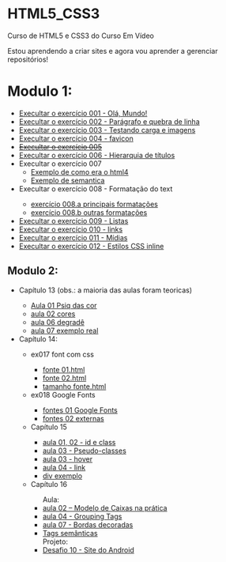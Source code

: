 # HTML5_CSS3
 Curso de HTML5 e CSS3 do Curso Em Vídeo

 Estou aprendendo a criar sites e agora vou aprender a gerenciar repositórios!

 <h1>Modulo 1:</h1>

<ul>
   <li><a href="https://matheuslufano.github.io/Curso-HTML5-CSS3/m%C3%B3dulo%201/exerc%C3%ADcios/ex001/">Execultar o exercício 001 - Olá, Mundo!</a>
   <li><a href="https://matheuslufano.github.io/Curso-HTML5-CSS3/m%C3%B3dulo%201/exerc%C3%ADcios/ex002/">Execultar o exercício 002 - Parágrafo e quebra de linha</a>
   <li><a href="https://matheuslufano.github.io/Curso-HTML5-CSS3/m%C3%B3dulo%201/exerc%C3%ADcios/ex003/">Execultar o exercício 003 - Testando carga e imagens</a>
   <li><a href="https://matheuslufano.github.io/Curso-HTML5-CSS3/m%C3%B3dulo%201/exerc%C3%ADcios/ex004/">Execultar o exercício 004 - favicon</a>
   <li><a href="https://matheuslufano.github.io/Curso-HTML5-CSS3/m%C3%B3dulo%201/exerc%C3%ADcios/ex005/"><del>Execultar o exercício 005 </del></a>
   <li><a href="https://matheuslufano.github.io/Curso-HTML5-CSS3/m%C3%B3dulo%201/exerc%C3%ADcios/ex006/">Execultar o exercício 006 - Hierarquia de títulos</a>

   <li>Execultar o exercício 007<br>
    <ul>
        <li><a href="https://matheuslufano.github.io/Curso-HTML5-CSS3/m%C3%B3dulo%201/exerc%C3%ADcios/ex007/html4.html">Exemplo de como era o html4</a></li>
        <li><a href="https://matheuslufano.github.io/Curso-HTML5-CSS3/m%C3%B3dulo%201/exerc%C3%ADcios/ex007/html5.html">Exemplo de semantica</a></li>
    </ul>
    <li>Execultar o exercício 008 - Formatação do text</li>

   <ul>
       <li><a href="https://matheuslufano.github.io/Curso-HTML5-CSS3/m%C3%B3dulo%201/exerc%C3%ADcios/ex008/">exercício 008.a principais formatações</a>
       <li><a href="https://matheuslufano.github.io/Curso-HTML5-CSS3/m%C3%B3dulo%201/exerc%C3%ADcios/ex008%20b/">exercício 008.b outras formatações</a>
   </ul>

   <li><a href="https://matheuslufano.github.io/Curso-HTML5-CSS3/m%C3%B3dulo%201/exerc%C3%ADcios/ex009/">Execultar o exercício 009 - Listas</a>
   <li><a href="https://matheuslufano.github.io/Curso-HTML5-CSS3/m%C3%B3dulo%201/exerc%C3%ADcios/ex010/">Execultar o exercício 010 - links</a>
   <li><a href="https://matheuslufano.github.io/Curso-HTML5-CSS3/m%C3%B3dulo%201/exerc%C3%ADcios/ex011/">Execultar o exercício 011 - Mídias</a>
   <li><a href="https://matheuslufano.github.io/Curso-HTML5-CSS3/m%C3%B3dulo%201/exerc%C3%ADcios/ex012/ex013/index.html">Execultar o exercício 012 - Estilos CSS inline</a>
</ul>

<h2>Modulo 2: </h2>
<ul>
    <li>Capítulo 13 (obs.: a maioria das aulas foram teoricas)</li>
    <ul>
        <li><a href="https://matheuslufano.github.io/Curso-HTML5-CSS3/módulo 2/capítulo 13/Aula 01 Psiq das cor/ex016/Cores.html">Aula 01 Psiq das cor</a></li>
        <li><a href="https://matheuslufano.github.io/Curso-HTML5-CSS3/módulo 2/capítulo 13/aula 02 cores/representando cores.html">aula 02 cores</a></li>
        <li><a href="https://matheuslufano.github.io/Curso-HTML5-CSS3/módulo 2/capítulo 13/aula 06 degradê/degradê.html">aula 06 degradê</a></li>
        <li><a href="https://matheuslufano.github.io/Curso-HTML5-CSS3/módulo 2/capítulo 13/aula 07 exemplo real/site.html">aula 07 exemplo real</a></li>
    </ul>
    <li>Capítulo 14:</li>
    <ul>
        <li>ex017 font com css</li>
        <ul>
            <li><a href="https://matheuslufano.github.io/Curso-HTML5-CSS3/módulo 2/capítulo 14/ex017 font com css/fonte 01.html">fonte 01.html</a></li>
            <li><a href="https://matheuslufano.github.io/Curso-HTML5-CSS3/módulo 2/capítulo 14/ex017 font com css/fonte 02.html">fonte 02.html</a></li>
            <li><a href="https://matheuslufano.github.io/Curso-HTML5-CSS3/módulo 2/capítulo 14/ex017 font com css/tamanho fonte.html">tamanho fonte.html</a></li>
        </ul>
        <li>ex018 Google Fonts</li>
        <ul>
            <li><a href="https://matheuslufano.github.io/Curso-HTML5-CSS3/módulo 2/capítulo 14/ex018 Google Fonts/fontes 01 Google Fonts.html">fontes 01 Google Fonts</a></li>
            <li><a href="https://matheuslufano.github.io/Curso-HTML5-CSS3/módulo 2/capítulo 14/ex018 Google Fonts/fontes 02 externas.html">fontes 02 externas</a></li>
        </ul>
        <li>Capítulo 15</li>
        <ul>
            <li><a href="https://matheuslufano.github.io/Curso-HTML5-CSS3/módulo 2/capítulo 15/aula 01, 02  - id e class.html">aula 01, 02  - id e class</a></li>
            <li><a href="https://matheuslufano.github.io/Curso-HTML5-CSS3/módulo 2/capítulo 15/aula 03 - Pseudo-classes">aula 03 - Pseudo-classes</a></li>
            <li><a href="https://matheuslufano.github.io/Curso-HTML5-CSS3/módulo 2/capítulo 15/aula 03 - hover">aula 03 - hover</a></li>
            <li><a href="https://matheuslufano.github.io/Curso-HTML5-CSS3/módulo 2/capítulo 15/aula 04 - link">aula 04 - link</a></li>
            <li><a href="https://matheuslufano.github.io/Curso-HTML5-CSS3/módulo 2/capítulo 15/div exemplo">div exemplo</a></li>
        </ul>
        <li>Capítulo 16</li>
        <ul>
            Aula:
            <li><a href="https://matheuslufano.github.io/Curso-HTML5-CSS3/módulo 2/capítulo 16/aulas/aula 02 – Modelo de Caixas na prática">aula 02 – Modelo de Caixas na prática</a></li>
            <li><a href="https://matheuslufano.github.io/Curso-HTML5-CSS3/módulo 2/capítulo 16/aulas/aula 04 - Grouping Tags">aula 04 - Grouping Tags</a></li>
            <li><a href="https://matheuslufano.github.io/Curso-HTML5-CSS3/módulo 2/capítulo 16/aulas/aula 07 - Bordas decoradas">aula 07 - Bordas decoradas</a></li>
            <li><a href="https://matheuslufano.github.io/Curso-HTML5-CSS3/módulo 2/capítulo 16/aulas/Tags semânticas.html">Tags semânticas</a></li>
            Projeto:
            <li><a href="https://matheuslufano.github.io/Curso-HTML5-CSS3/módulo 2/capítulo 16/Desafio 10/projeto final/site-android-v0.1.html"> Desafio 10 - Site do Android</a></li>
        </ul>
</ul>
